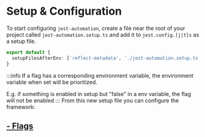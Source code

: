 # Setup & Configuration

To start configuring `jest-automation`, create a file near the root of your project called `jest-automation.setup.ts` and add it to `jest.config.[j|t]s` as a setup file.

```ts title='jest.config.ts'
export default {
  setupFilesAfterEnv: ['reflect-metadata', './jest-automation.setup.ts'],
}
```
:::info
If a flag has a corresponding environment variable,
the environment variable when set will be prioritized.

E.g. if something is enabled in setup but "false" in a env variable, the flag will not be enabled
:::
From this new setup file you can configure the framework:

## [- Flags](./flags)
